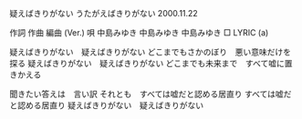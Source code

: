 疑えばきりがない
うたがえばきりがない
2000.11.22


作詞  作曲  編曲 (Ver.)   唄
中島みゆき   中島みゆき       中島みゆき
□ LYRIC (a)


疑えばきりがない　疑えばきりがない
どこまでもさかのぼり　悪い意味だけを探る
疑えばきりがない　疑えばきりがない
どこまでも未来まで　すべて嘘に置きかえる

聞きたい答えは　言い訳
それとも　すべては嘘だと認める居直り
すべては嘘だと認める居直り
疑えばきりがない　疑えばきりがない